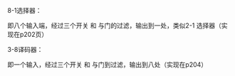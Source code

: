8-1选择器：

即八个输入端，经过三个开关 和 与门的过滤，输出到一处，类似2-1 选择器（实现在p202页）

3-8译码器：

即一个输入，经过三个开关 和 与门到过滤，输出到八处（实现在p204）